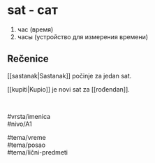 # sat - сат

1. час (время)  
2. часы (устройство для измерения времени)

## Rečenice

[[sastanak|Sastanak]] počinje za jedan sat.

[[kupiti|Kupio]] je novi sat za [[rođendan]].

<br>

#vrsta/imenica  
#nivo/A1  

#tema/vreme  
#tema/posao  
#tema/lični-predmeti  
